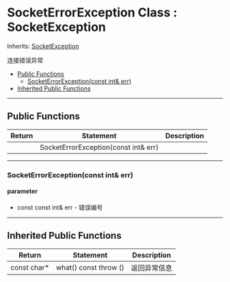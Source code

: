 # SocketErrorException Class : SocketException

Inherits: [SocketException](SocketException.md)

连接错误异常

- [Public Functions](#public-functions)
  - [SocketErrorException(const int\& err)](#socketerrorexceptionconst-int-err)
- [Inherited Public Functions](#inherited-public-functions)


---
## Public Functions

|Return|Statement|Description|
|---|---|---|
||SocketErrorException(const int& err)||

---
### SocketErrorException(const int& err)

#### parameter

* const const int& err - 错误编号

---
## Inherited Public Functions

|Return|Statement|Description|
|---|---|---|
|const char*|what() const throw ()|返回异常信息|